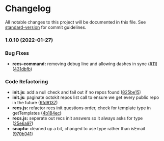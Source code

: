 # Changelog

All notable changes to this project will be documented in this file. See [standard-version](https://github.com/conventional-changelog/standard-version) for commit guidelines.

### 1.0.10 (2022-01-27)


### Bug Fixes

* **recs-command:** removing debug line and allowing dashes in sync ([#11](https://github.com/searchspring/snapfu/issues/11)) ([431dbfb](https://github.com/searchspring/snapfu/commit/431dbfb73a0429e01bd040b5e6e0cc9640005b85))


### Code Refactoring

* **init.js:** add a null check and fail out if no repos found ([825be15](https://github.com/searchspring/snapfu/commit/825be15b56d640c72c547c404cdadfd6b73ad6fa))
* **init.js:** paginate octokit repos list call to ensure we get every public repo in the future ([9fd9137](https://github.com/searchspring/snapfu/commit/9fd91377ad42e05fca6214dd991442f65b47686e))
* **recs.js:** refactor recs init questions order, check for template type in getTemplates ([4b184ec](https://github.com/searchspring/snapfu/commit/4b184ec51cd5ccfeeed60015f30c818b19a54c9d))
* **recs.js:** seperate out recs init answers so it always asks for type ([25e6a97](https://github.com/searchspring/snapfu/commit/25e6a97ab22116793df3e7cea44f92c183eeb08a))
* **snapfu:** cleaned up a bit, changed to use type rather than isEmail ([970b041](https://github.com/searchspring/snapfu/commit/970b0410ffb0d5dd787af39eb6988d47cafc239c))
